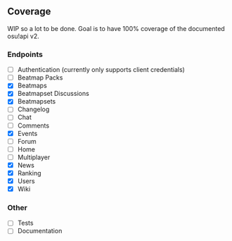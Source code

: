 ## Coverage

WIP so a lot to be done. Goal is to have 100% coverage of the documented osu!api v2.

### Endpoints
- [ ] Authentication (currently only supports client credentials)
- [ ] Beatmap Packs
- [x] Beatmaps
- [x] Beatmapset Discussions
- [x] Beatmapsets
- [ ] Changelog
- [ ] Chat
- [ ] Comments
- [x] Events
- [ ] Forum
- [ ] Home
- [ ] Multiplayer
- [x] News
- [x] Ranking
- [x] Users
- [x] Wiki

### Other
- [ ] Tests
- [ ] Documentation